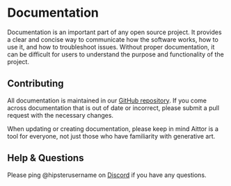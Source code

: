 # Documentation

Documentation is an important part of any open source project. It provides a clear and concise way to communicate how the software works, how to use it, and how to troubleshoot issues. Without proper documentation, it can be difficult for users to understand the purpose and functionality of the project.

## Contributing

All documentation is maintained in our [GitHub repository](https://github.com/aittorai/ai). If you come across documentation that is out of date or incorrect, please submit a pull request with the necessary changes.

When updating or creating documentation, please keep in mind Aittor is a tool for everyone, not just those who have familiarity with generative art.

## Help & Questions

Please ping @hipsterusername on [Discord](https://discord.gg/ZmtBAhwWhy) if you have any questions.
